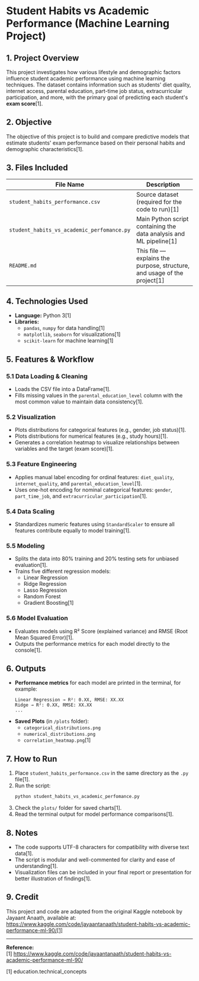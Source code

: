 # Student Habits vs Academic Performance (Machine Learning Project)

## 1. Project Overview

This project investigates how various lifestyle and demographic factors influence student academic performance using machine learning techniques. The dataset contains information such as students' diet quality, internet access, parental education, part-time job status, extracurricular participation, and more, with the primary goal of predicting each student's **exam score**[1].

## 2. Objective

The objective of this project is to build and compare predictive models that estimate students' exam performance based on their personal habits and demographic characteristics[1].

## 3. Files Included

| File Name                          | Description                                                      |
|-------------------------------------|------------------------------------------------------------------|
| `student_habits_performance.csv`    | Source dataset (required for the code to run)[1]                 |
| `student_habits_vs_academic_perfomance.py` | Main Python script containing the data analysis and ML pipeline[1] |
| `README.md`                        | This file — explains the purpose, structure, and usage of the project[1] |

## 4. Technologies Used

- **Language:** Python 3[1]
- **Libraries:**  
  - `pandas`, `numpy` for data handling[1]
  - `matplotlib`, `seaborn` for visualizations[1]
  - `scikit-learn` for machine learning[1]

## 5. Features & Workflow

### 5.1 Data Loading & Cleaning

- Loads the CSV file into a DataFrame[1].
- Fills missing values in the `parental_education_level` column with the most common value to maintain data consistency[1].

### 5.2 Visualization

- Plots distributions for categorical features (e.g., gender, job status)[1].
- Plots distributions for numerical features (e.g., study hours)[1].
- Generates a correlation heatmap to visualize relationships between variables and the target (exam score)[1].

### 5.3 Feature Engineering

- Applies manual label encoding for ordinal features: `diet_quality`, `internet_quality`, and `parental_education_level`[1].
- Uses one-hot encoding for nominal categorical features: `gender`, `part_time_job`, and `extracurricular_participation`[1].

### 5.4 Data Scaling

- Standardizes numeric features using `StandardScaler` to ensure all features contribute equally to model training[1].

### 5.5 Modeling

- Splits the data into 80% training and 20% testing sets for unbiased evaluation[1].
- Trains five different regression models:
  - Linear Regression
  - Ridge Regression
  - Lasso Regression
  - Random Forest
  - Gradient Boosting[1]

### 5.6 Model Evaluation

- Evaluates models using R² Score (explained variance) and RMSE (Root Mean Squared Error)[1].
- Outputs the performance metrics for each model directly to the console[1].

## 6. Outputs

- **Performance metrics** for each model are printed in the terminal, for example:
  ```
  Linear Regression → R²: 0.XX, RMSE: XX.XX
  Ridge → R²: 0.XX, RMSE: XX.XX
  ...
  ```
- **Saved Plots** (in `/plots` folder):
  - `categorical_distributions.png`
  - `numerical_distributions.png`
  - `correlation_heatmap.png`[1]

## 7. How to Run

1. Place `student_habits_performance.csv` in the same directory as the `.py` file[1].
2. Run the script:
   ```bash
   python student_habits_vs_academic_perfomance.py
   ```
3. Check the `plots/` folder for saved charts[1].
4. Read the terminal output for model performance comparisons[1].

## 8. Notes

- The code supports UTF-8 characters for compatibility with diverse text data[1].
- The script is modular and well-commented for clarity and ease of understanding[1].
- Visualization files can be included in your final report or presentation for better illustration of findings[1].

## 9. Credit

This project and code are adapted from the original Kaggle notebook by Jayaant Anaath, available at:  
https://www.kaggle.com/code/jayaantanaath/student-habits-vs-academic-performance-ml-90/[1]

---

**Reference:**  
[1] https://www.kaggle.com/code/jayaantanaath/student-habits-vs-academic-performance-ml-90/

[1] education.technical_concepts
